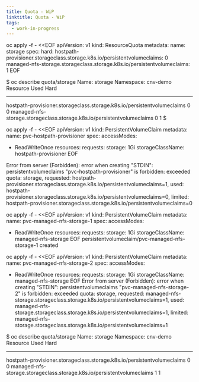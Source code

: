 ```yaml
---
title: Quota - WiP
linktitle: Quota - WiP
tags:
  - work-in-progress
---
```


oc apply -f - <<EOF
apiVersion: v1
kind: ResourceQuota
metadata:
  name: storage
spec:
  hard:
    hostpath-provisioner.storageclass.storage.k8s.io/persistentvolumeclaims: 0
    managed-nfs-storage.storageclass.storage.k8s.io/persistentvolumeclaims: 1
EOF

$ oc describe quota/storage
Name:                                                                    storage
Namespace:                                                               cnv-demo
Resource                                                                 Used  Hard
--------                                                                 ----  ----
hostpath-provisioner.storageclass.storage.k8s.io/persistentvolumeclaims  0     0
managed-nfs-storage.storageclass.storage.k8s.io/persistentvolumeclaims   0     1
$

oc apply -f - <<EOF
apiVersion: v1
kind: PersistentVolumeClaim
metadata:
  name: pvc-hostpath-provisioner
spec:
  accessModes:
  - ReadWriteOnce
  resources:
    requests:
      storage: 1Gi
  storageClassName: hostpath-provisioner
EOF

Error from server (Forbidden): error when creating "STDIN": persistentvolumeclaims "pvc-hostpath-provisioner" is forbidden: exceeded quota: storage, requested: hostpath-provisioner.storageclass.storage.k8s.io/persistentvolumeclaims=1, used: hostpath-provisioner.storageclass.storage.k8s.io/persistentvolumeclaims=0, limited: hostpath-provisioner.storageclass.storage.k8s.io/persistentvolumeclaims=0

oc apply -f - <<EOF
apiVersion: v1
kind: PersistentVolumeClaim
metadata:
  name: pvc-managed-nfs-storage-1
spec:
  accessModes:
  - ReadWriteOnce
  resources:
    requests:
      storage: 1Gi
  storageClassName: managed-nfs-storage
EOF
persistentvolumeclaim/pvc-managed-nfs-storage-1 created

oc apply -f - <<EOF
apiVersion: v1
kind: PersistentVolumeClaim
metadata:
  name: pvc-managed-nfs-storage-2
spec:
  accessModes:
  - ReadWriteOnce
  resources:
    requests:
      storage: 1Gi
  storageClassName: managed-nfs-storage
EOF
Error from server (Forbidden): error when creating "STDIN": persistentvolumeclaims "pvc-managed-nfs-storage-2" is forbidden: exceeded quota: storage, requested: managed-nfs-storage.storageclass.storage.k8s.io/persistentvolumeclaims=1, used: managed-nfs-storage.storageclass.storage.k8s.io/persistentvolumeclaims=1, limited: managed-nfs-storage.storageclass.storage.k8s.io/persistentvolumeclaims=1

$ oc describe quota/storage
Name:                                                                    storage
Namespace:                                                               cnv-demo
Resource                                                                 Used  Hard
--------                                                                 ----  ----
hostpath-provisioner.storageclass.storage.k8s.io/persistentvolumeclaims  0     0
managed-nfs-storage.storageclass.storage.k8s.io/persistentvolumeclaims   1     1